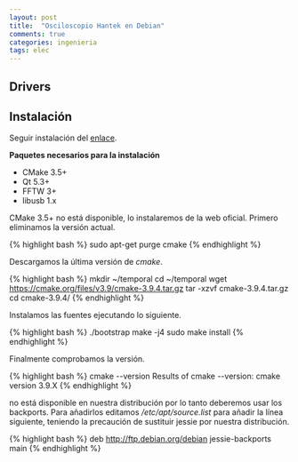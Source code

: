 ```yaml
---
layout: post
title:  "Osciloscopio Hantek en Debian"
comments: true
categories: ingenieria
tags: elec
---
```


Drivers
-------

Instalación
-----------

Seguir instalación del [enlace](https://github.com/OpenHantek/openhantek).

**Paquetes necesarios para la instalación**

* CMake 3.5+
* Qt 5.3+
* FFTW 3+ 
* libusb 1.x 

CMake 3.5+ no está disponible, lo instalaremos de la web oficial. Primero eliminamos la versión actual.

{% highlight bash %}
sudo apt-get purge cmake
{% endhighlight %}

Descargamos la última versión de *cmake*.

{% highlight bash %}
mkdir ~/temporal
cd ~/temporal
wget https://cmake.org/files/v3.9/cmake-3.9.4.tar.gz
tar -xzvf cmake-3.9.4.tar.gz
cd cmake-3.9.4/
{% endhighlight %}

Instalamos las fuentes ejecutando lo siguiente.

{% highlight bash %}
./bootstrap
make -j4
sudo make install
{% endhighlight %}

Finalmente comprobamos la versión.

{% highlight bash %}
cmake --version
Results of cmake --version:
cmake version 3.9.X
{% endhighlight %}

no está disponible en nuestra distribución por lo tanto deberemos usar los backports. Para añadirlos editamos */etc/apt/source.list* para añadir la línea siguiente, teniendo la precaución de sustituir jessie por nuestra distribución.

{% highlight bash %}
deb http://ftp.debian.org/debian jessie-backports main
{% endhighlight %}

